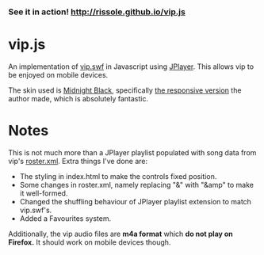 ### See it in action! http://rissole.github.io/vip.js
# vip.js
An implementation of [vip.swf](http://vip.aersia.net/vip.swf) in Javascript using [JPlayer](http://www.jplayer.org/). This allows vip to be enjoyed on mobile devices.

The skin used is [Midnight Black](https://github.com/TheInfection/Midnight-Black), specifically [the responsive version](http://www.mediafire.com/?axx792ad525dvp5) the author made, which is absolutely fantastic.

# Notes
This is not much more than a JPlayer playlist populated with song data from vip's [roster.xml](http://vip.aersia.net/roster.xml). Extra things I've done are:

* The styling in index.html to make the controls fixed position.
* Some changes in roster.xml, namely replacing "&" with "&amp;amp" to make it well-formed.
* Changed the shuffling behaviour of JPlayer playlist extension to match vip.swf's.
* Added a Favourites system.

Additionally, the vip audio files are **m4a format** which **do not play on Firefox.** It should work on mobile devices though.
